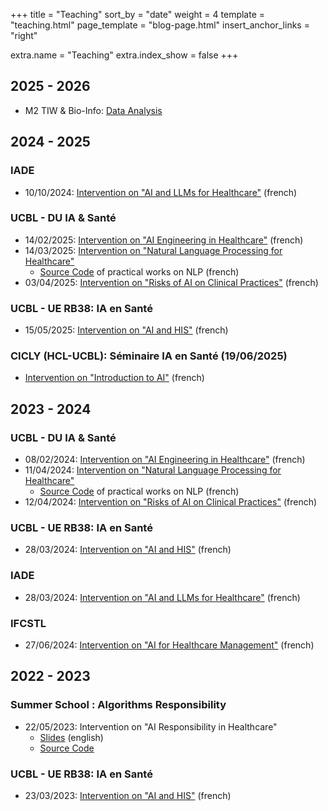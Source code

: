 +++
title = "Teaching"
sort_by = "date"
weight = 4
template = "teaching.html"
page_template = "blog-page.html"
insert_anchor_links = "right"

extra.name = "Teaching"
extra.index_show = false
+++

## 2025 - 2026

* M2 TIW & Bio-Info: [Data Analysis](/teaching/tiw-dad)

## 2024 - 2025

### IADE

* 10/10/2024: [Intervention on "AI and LLMs for Healthcare"](/files/IADE/IADE-Introduction-IA-et-LLM-v2.pdf) (french)

### UCBL - DU IA & Santé

* 14/02/2025: [Intervention on "AI Engineering in Healthcare"](/files/DU-IAS/DU-IAS-Ingenierie-et-IA-v2025.pdf) (french)
* 14/03/2025: [Intervention on "Natural Language Processing for Healthcare"](/files/DU-IAS/DU-IAS-NLP-v2025.pdf)
  * [Source Code](https://github.com/a-t-richard/DU-IAS-Atelier-NLP) of practical works on NLP (french)
* 03/04/2025: [Intervention on "Risks of AI on Clinical Practices"](/files/DU-IAS/DU-IAS-Impacts-v2025.pdf) (french)

### UCBL - UE RB38: IA en Santé

* 15/05/2025: [Intervention on "AI and HIS"](/files/RB38/RB38-IA-SIH-v2025.pdf) (french)

### CICLY (HCL-UCBL): Séminaire IA en Santé (19/06/2025)

* [Intervention on "Introduction to AI"](/files/Seminaire-IA-Santé-Introduction-IA.pdf) (french)

## 2023 - 2024

### UCBL - DU IA & Santé

* 08/02/2024: [Intervention on "AI Engineering in Healthcare"](/files/DU-IAS/DU-IAS-Ingenierie-et-IA-v2024.pdf) (french)
* 11/04/2024: [Intervention on "Natural Language Processing for Healthcare"](/files/DU-IAS/DU-IAS-NLP-v2024.pdf)
  * [Source Code](https://github.com/a-t-richard/DU-IAS-Atelier-NLP) of practical works on NLP (french)
* 12/04/2024: [Intervention on "Risks of AI on Clinical Practices"](/files/DU-IAS/DU-IAS-Impacts-v2024.pdf) (french)

### UCBL - UE RB38: IA en Santé

* 28/03/2024: [Intervention on "AI and HIS"](/files/RB38/RB38-IA-SIH-v2024.pdf) (french)

### IADE

* 28/03/2024: [Intervention on "AI and LLMs for Healthcare"](/files/IADE/IADE-Introduction-IA-et-LLM-v1.pdf) (french)

### IFCSTL

* 27/06/2024: [Intervention on "AI for Healthcare Management"](/files/IFCS-IA-LLM-Management.pdf) (french)

## 2022 - 2023

### Summer School : Algorithms Responsibility

* 22/05/2023: Intervention on "AI Responsibility in Healthcare"
  * [Slides](/files/SummerSchool-AI-Responsibility.pdf) (english)
  * [Source Code](https://github.com/a-t-richard/AI-Responsibility-in-Healthcare)

### UCBL - UE RB38: IA en Santé

* 23/03/2023: [Intervention on "AI and HIS"](/files/RB38/RB38-IA-SIH-v2023.pdf) (french)

